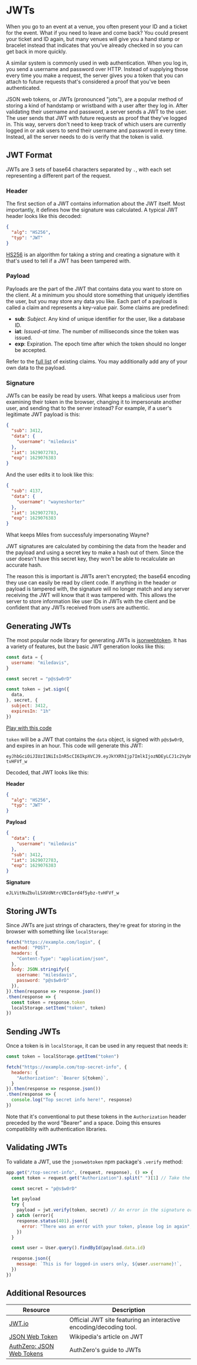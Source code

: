 # JWTs

When you go to an event at a venue, you often present your ID and a ticket for the event. What if you need to leave and come back? You could present your ticket and ID again, but many venues will give you a hand stamp or bracelet instead that indicates that you've already checked in so you can get back in more quickly.

A similar system is commonly used in web authentication. When you log in, you send a username and password over HTTP. Instead of supplying those every time you make a request, the server gives you a token that you can attach to future requests that's considered a proof that you've been authenticated.

JSON web tokens, or JWTs (pronounced "jots"), are a popular method of storing a kind of handstamp or wristband with a user after they log in. After validating their username and password, a server sends a JWT to the user. The user sends that JWT with future requests as proof that they've logged in. This way, servers don't need to keep track of which users are currently logged in or ask users to send their username and password in every time. Instead, all the server needs to do is verify that the token is valid.

## JWT Format

JWTs are 3 sets of base64 characters separated by `.`, with each set representing a different part of the request.

### Header

The first section of a JWT contains information about the JWT itself. Most importantly, it defines how the signature was calculated. A typical JWT header looks like this decoded:

```json
{
  "alg": "HS256",
  "typ": "JWT"
}
```

[HS256](https://en.wikipedia.org/wiki/HMAC) is an algorithm for taking a string and creating a signature with it that's used to tell if a JWT has been tampered with.

### Payload

Payloads are the part of the JWT that contains data you want to store on the client. At a minimum you should store something that uniquely identifies the user, but you may store any data you like. Each part of a payload is called a claim and represents a key-value pair. Some claims are predefined:

* **sub**: _Subject_. Any kind of unique identifier for the user, like a database ID.
* **iat**: _Issued-at time_. The number of milliseconds since the token was issued.
* **exp**: Expiration. The epoch time after which the token should no longer be accepted.

Refer to the [full list](https://auth0.com/docs/tokens/json-web-tokens/json-web-token-claims) of existing claims. You may additionally add any of your own data to the payload.

### Signature

JWTs can be easily be read by users. What keeps a malicious user from examining their token in the browser, changing it to impersonate another user, and sending that to the server instead? For example, if a user's legitimate JWT payload is this:

```json
{
  "sub": 3412,
  "data": {
    "username": "miledavis"
  },
  "iat": 1629072783,
  "exp": 1629076383
}
```

And the user edits it to look like this:


```json
{
  "sub": 4137,
  "data": {
    "username": "wayneshorter"
  },
  "iat": 1629072783,
  "exp": 1629076383
}
```

What keeps Miles from successfuly impersonating Wayne?

JWT signatures are calculated by combining the data from the header and the payload and using a secret key to make a hash out of them. Since the user doesn't have this secret key, they won't be able to recalculate an accurate hash.

The reason this is important is JWTs aren't encrypted; the base64 encoding they use can easily be read by client code. If anything in the header or payload is tampered with, the signature will no longer match and any server receiving the JWT will know that it was tampered with. This allows the server to store information like user IDs in JWTs with the client and be confident that any JWTs received from users are authentic.

## Generating JWTs

The most popular node library for generating JWTs is [jsonwebtoken](https://www.npmjs.com/package/jsonwebtoken). It has a variety of features, but the basic JWT generation looks like this:

```js
const data = {
  username: "miledavis",
}

const secret = "p@s$w0rD"

const token = jwt.sign({
  data,
}, secret, {
  subject: 3412,
  expiresIn: "1h"
})
```

[Play with this code](https://codesandbox.io/s/little-water-zijgq)

`token` will be a JWT that contains the `data` object, is signed with `p@s$w0rD`, and expires in an hour. This code will generate this JWT:

```
eyJhbGciOiJIUzI1NiIsInR5cCI6IkpXVCJ9.eyJkYXRhIjp7ImlkIjozNDEyLCJ1c2VybmFtZSI6Im1pbGVkYXZpcyJ9LCJpYXQiOjE2MjkwNzI3ODMsImV4cCI6MTYyOTA3NjM4M30.eJLVitNuZbulLSXVdNtrcVBCIord4f5ybz-tvHFVf_w
```

Decoded, that JWT looks like this:

**Header**

```json
{
  "alg": "HS256",
  "typ": "JWT"
}
```

**Payload**

```json
{
  "data": {
    "username": "miledavis"
  },
  "sub": 3412,
  "iat": 1629072783,
  "exp": 1629076383
}
```

**Signature**

```
eJLVitNuZbulLSXVdNtrcVBCIord4f5ybz-tvHFVf_w
```

## Storing JWTs

Since JWTs are just strings of characters, they're great for storing in the browser with something like `localStorage`:

```js
fetch("https://example.com/login", {
  method: "POST",
  headers: {
    "Content-Type": "application/json",
  },
  body: JSON.stringify({
    username: "milesdavis",
    password: "p@s$w0rD"
  }),
}).then(response => response.json())
.then(response => {
  const token = response.token
  localStorage.setItem("token", token)
})
```

## Sending JWTs

Once a token is in `localStorage`, it can be used in any request that needs it:

```js
const token = localStorage.getItem("token")

fetch("https://example.com/top-secret-info", {
  headers: {
    "Authorization": `Bearer ${token}`,
  }
}).then(response => response.json())
.then(response => {
  console.log("Top secret info here!", response)
})
```

Note that it's conventional to put these tokens in the `Authorization` header preceded by the word "Bearer" and a space. Doing this ensures compatibility with authentication libraries.

## Validating JWTs

To validate a JWT, use the `jsonwebtoken` npm package's `.verify` method:

```js
app.get("/top-secret-info", (request, response), () => {
  const token = request.get("Authorization").split(" ")[1] // Take the word `Bearer` out

  const secret = "p@s$w0rD"

  let payload
  try {
    payload = jwt.verify(token, secret) // An error in the signature or expiration will throw an error
  } catch (error){
    response.status(401).json({
      error: "There was an error with your token, please log in again",
    })
  }

  const user = User.query().findById(payload.data.id)

  response.json({
    message: `This is for logged-in users only, ${user.username}!`,
  })
})
```

## Additional Resources

| Resource | Description |
| --- | --- |
| [JWT.io](https://jwt.io/) | Official JWT site featuring an interactive encoding/decoding tool. |
| [JSON Web Token](https://en.wikipedia.org/wiki/JSON_Web_Token) | Wikipedia's article on JWT |
| [AuthZero: JSON Web Tokens](https://auth0.com/docs/tokens/json-web-tokens) | AuthZero's guide to JWTs |
